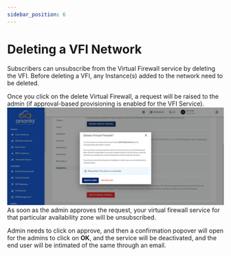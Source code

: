 ```yaml
---
sidebar_position: 6
---
```

# Deleting a VFI Network

Subscribers can unsubscribe from the Virtual Firewall service by deleting the VFI. Before deleting a VFI, any Instance(s) added to the network need to be deleted.

Once you click on the delete Virtual Firewall, a request will be raised to the admin (if approval-based provisioning is enabled for the VFI Service). 
![Deleting VFI](img/DeletingVFI.png)
As soon as the admin approves the request, your virtual firewall service for that particular availability zone will be unsubscribed.

Admin needs to click on approve, and then a confirmation popover will open for the admins to click on **OK**, and the service will be deactivated, and the end user will be intimated of the same through an email.


